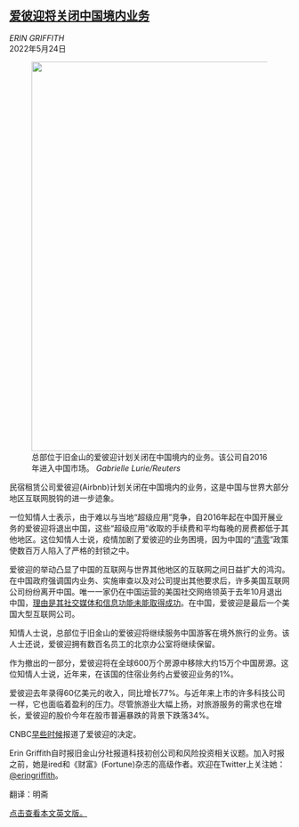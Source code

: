 <!--1653358021000-->
[爱彼迎将关闭中国境内业务](https://cn.nytimes.com/business/20220524/airbnb-china/)
------

<address>ERIN GRIFFITH</address><time pudate="2022-05-24 10:04:18" datetime="2022-05-24 10:04:18">2022年5月24日</time><figure><img src="https://images.weserv.nl/?url=static01.nyt.com/images/2022/05/23/business/23economy-briefing-airbnb-china/merlin_180114462_49b84e39-ed92-4130-b838-6bdf4456f061-master1050.jpg" width="1050" height="700"><figcaption>总部位于旧金山的爱彼迎计划关闭在中国境内的业务。该公司自2016年进入中国市场。 <cite>Gabrielle Lurie/Reuters</cite></figcaption></figure><section><p>民宿租赁公司爱彼迎(Airbnb)计划关闭在中国境内的业务，这是中国与世界大部分地区互联网脱钩的进一步迹象。</p><p>一位知情人士表示，由于难以与当地“超级应用”竞争，自2016年起在中国开展业务的爱彼迎将退出中国，这些“超级应用”收取的手续费和平均每晚的房费都低于其他地区。这位知情人士说，疫情加剧了爱彼迎的业务困境，因为中国的“<a href="https://cn.nytimes.com/china/20220506/shanghai-xinjiang-china-covid-zero/">清零</a>”政策使数百万人陷入了严格的封锁之中。</p><p>爱彼迎的举动凸显了中国的互联网与世界其他地区的互联网之间日益扩大的鸿沟。在中国政府强调国内业务、实施审查以及对公司提出其他要求后，许多美国互联网公司纷纷离开中国。唯一一家仍在中国运营的美国社交网络领英于去年10月退出中国，<a rel="noopener noreferrer" target="_blank" href="https://blog.linkedin.com/2021/october/14/china-sunset-of-localized-version-of-linkedin-and-launch-of-new-injobs-app" title="Link: https://blog.linkedin.com/2021/october/14/china-sunset-of-localized-version-of-linkedin-and-launch-of-new-injobs-app">理由是其社交媒体和信息功能未能取得成功</a>。在中国，爱彼迎是最后一个美国大型互联网公司。</p><p>知情人士说，总部位于旧金山的爱彼迎将继续服务中国游客在境外旅行的业务。该人士还说，爱彼迎拥有数百名员工的北京办公室将继续保留。</p><p>作为撤出的一部分，爱彼迎将在全球600万个房源中移除大约15万个中国房源。这位知情人士说，近年来，在该国的住宿业务约占爱彼迎业务的1%。</p><p>爱彼迎去年录得60亿美元的收入，同比增长77%。与近年来上市的许多科技公司一样，它也面临着盈利的压力。尽管旅游业大幅上扬，对旅游服务的需求也在增长，爱彼迎的股价今年在股市普遍暴跌的背景下跌落34%。</p><p>CNBC<a rel="noopener noreferrer" target="_blank" href="https://www.cnbc.com/2022/05/23/airbnb-is-closing-its-domestic-business-in-china-sources-say.html" title="Link: https://www.cnbc.com/2022/05/23/airbnb-is-closing-its-domestic-business-in-china-sources-say.html">早些时候</a>报道了爱彼迎的决定。</p></section><footer><p>Erin Griffith自时报旧金山分社报道科技初创公司和风险投资相关议题。加入时报之前，她是ired和《财富》(Fortune)杂志的高级作者。欢迎在Twitter上关注她：<a rel="nofollow" target="_blank" href="https://twitter.com/eringriffith">@eringriffith</a>。</p><p>翻译：明斋</p><p><a rel="nofollow" target="_blank" href="https://www.nytimes.com/2022/05/23/business/airbnb-china.html">点击查看本文英文版。</a></p></footer>
